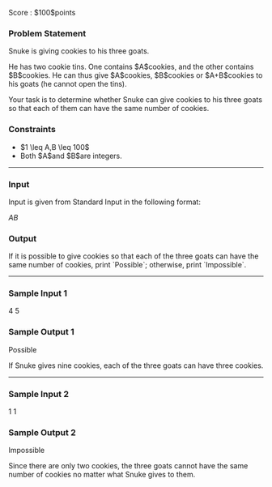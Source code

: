 
<div>

<span>

<span>

<p>
Score : $100$points
</p>

<div>

<section>

### **Problem Statement**

<p>
Snuke is giving cookies to his three goats.
</p>

<p>
He has two cookie tins. One contains $A$cookies, and the other contains $B$cookies. He can thus give $A$cookies, $B$cookies or $A+B$cookies to his goats (he cannot open the tins).
</p>

<p>
Your task is to determine whether Snuke can give cookies to his three goats so that each of them can have the same number of cookies.
</p>

</section>

</div>

<div>

<section>

### **Constraints**

<ul>

<li>
$1 \leq A,B \leq 100$
</li>

<li>
Both $A$and $B$are integers.
</li>

</ul>

</section>

</div>

---

<div>

<div>

<section>

### **Input**

<p>
Input is given from Standard Input in the following format:
</p>

<div>

$A$$B$
</div>

</section>

</div>

<div>

<section>

### **Output**

<p>
If it is possible to give cookies so that each of the three goats can have the same number of cookies, print `Possible`; otherwise, print `Impossible`.
</p>

</section>

</div>

</div>

---

<div>

<section>

### **Sample Input 1**

<div>

4 5

</div>

</section>

</div>

<div>

<section>

### **Sample Output 1**

<div>

Possible

</div>

<p>
If Snuke gives nine cookies, each of the three goats can have three cookies.
</p>

</section>

</div>

---

<div>

<section>

### **Sample Input 2**

<div>

1 1

</div>

</section>

</div>

<div>

<section>

### **Sample Output 2**

<div>

Impossible

</div>

<p>
Since there are only two cookies, the three goats cannot have the same number of cookies no matter what Snuke gives to them.
</p>

</section>

</div>

</span>

</span>

</div>
